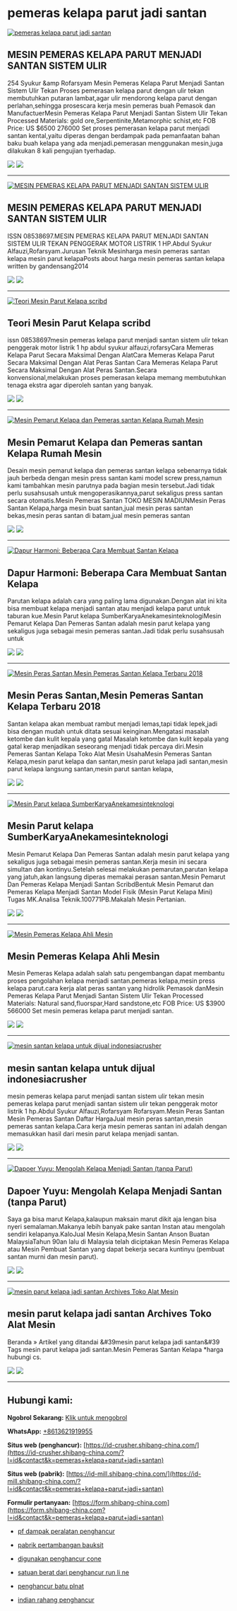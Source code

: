 # pemeras kelapa parut jadi santan

<a href="https://swt.shibang-china.com/?l=id&img&k=pemeras+kelapa+parut+jadi+santan" target="_blank">![pemeras kelapa parut jadi santan](http://static.shibang-china.com/all-800x300/1282.jpg)</a>

## MESIN PEMERAS KELAPA PARUT MENJADI SANTAN SISTEM ULIR
254 Syukur &amp Rofarsyam Mesin Pemeras Kelapa Parut Menjadi Santan Sistem Ulir Tekan Proses pemerasan kelapa parut dengan ulir tekan membutuhkan putaran lambat,agar ulir mendorong kelapa parut dengan perlahan,sehingga prosescara kerja mesin pemeras buah Pemasok dan ManufactuerMesin Pemeras Kelapa Parut Menjadi Santan Sistem Ulir Tekan Processed Materials: gold ore,Serpentinite,Metamorphic schist,etc FOB Price: US $6500 276000 Set proses pemerasan kelapa parut menjadi santan kental,yaitu diperas dengan berdampak pada pemanfaatan bahan baku buah kelapa yang ada menjadi.pemerasan menggunakan mesin,juga dilakukan 8 kali pengujian tyerhadap.


<a href="https://whatsapp.shibangsoft.com/WhatsApp.php" target="_blank" title="WhatsApp">![](http://static.shibang-china.com/icon/whatsapp.png)</a> <a href="https://swt.shibang-china.com/?l=id&icon&k=pemeras+kelapa+parut+jadi+santan" target="_blank">![](http://static.shibang-china.com/icon/chat-id.png)</a>

---

<a href="https://swt.shibang-china.com/?l=id&img&k=pemeras+kelapa+parut+jadi+santan" target="_blank">![MESIN PEMERAS KELAPA PARUT MENJADI SANTAN SISTEM ULIR](http://static.shibang-china.com/all-800x300/734.jpg)</a>

## MESIN PEMERAS KELAPA PARUT MENJADI SANTAN SISTEM ULIR
ISSN 08538697.MESIN PEMERAS KELAPA PARUT MENJADI SANTAN SISTEM ULIR TEKAN PENGGERAK MOTOR LISTRIK 1 HP.Abdul Syukur Alfauzi,Rofarsyam.Jurusan Teknik Mesinharga mesin pemeras santan kelapa mesin parut kelapaPosts about harga mesin pemeras santan kelapa written by gandensang2014


<a href="https://whatsapp.shibangsoft.com/WhatsApp.php" target="_blank" title="WhatsApp">![](http://static.shibang-china.com/icon/whatsapp.png)</a> <a href="https://swt.shibang-china.com/?l=id&icon&k=pemeras+kelapa+parut+jadi+santan" target="_blank">![](http://static.shibang-china.com/icon/chat-id.png)</a>

---

<a href="https://swt.shibang-china.com/?l=id&img&k=pemeras+kelapa+parut+jadi+santan" target="_blank">![Teori Mesin Parut Kelapa scribd](http://static.shibang-china.com/all-800x300/920.jpg)</a>

## Teori Mesin Parut Kelapa scribd
issn 08538697mesin pemeras kelapa parut menjadi santan sistem ulir tekan penggerak motor listrik 1 hp abdul syukur alfauzi,rofarsyCara Memeras Kelapa Parut Secara Maksimal Dengan AlatCara Memeras Kelapa Parut Secara Maksimal Dengan Alat Peras Santan Cara Memeras Kelapa Parut Secara Maksimal Dengan Alat Peras Santan.Secara konvensional,melakukan proses pemerasan kelapa memang membutuhkan tenaga ekstra agar diperoleh santan yang banyak.


<a href="https://whatsapp.shibangsoft.com/WhatsApp.php" target="_blank" title="WhatsApp">![](http://static.shibang-china.com/icon/whatsapp.png)</a> <a href="https://swt.shibang-china.com/?l=id&icon&k=pemeras+kelapa+parut+jadi+santan" target="_blank">![](http://static.shibang-china.com/icon/chat-id.png)</a>

---

<a href="https://swt.shibang-china.com/?l=id&img&k=pemeras+kelapa+parut+jadi+santan" target="_blank">![Mesin Pemarut Kelapa dan Pemeras santan Kelapa Rumah Mesin](http://static.shibang-china.com/all-800x300/1104.jpg)</a>

## Mesin Pemarut Kelapa dan Pemeras santan Kelapa Rumah Mesin
Desain mesin pemarut kelapa dan pemeras santan kelapa sebenarnya tidak jauh berbeda dengan mesin press santan kami model screw press,namun kami tambahkan mesin parutnya pada bagian mesin tersebut.Jadi tidak perlu susahsusah untuk mengoperasikannya,parut sekaligus press santan secara otomatis.Mesin Pemeras Santan TOKO MESIN MADIUNMesin Peras Santan Kelapa,harga mesin buat santan,jual mesin peras santan bekas,mesin peras santan di batam,jual mesin pemeras santan


<a href="https://whatsapp.shibangsoft.com/WhatsApp.php" target="_blank" title="WhatsApp">![](http://static.shibang-china.com/icon/whatsapp.png)</a> <a href="https://swt.shibang-china.com/?l=id&icon&k=pemeras+kelapa+parut+jadi+santan" target="_blank">![](http://static.shibang-china.com/icon/chat-id.png)</a>

---

<a href="https://swt.shibang-china.com/?l=id&img&k=pemeras+kelapa+parut+jadi+santan" target="_blank">![Dapur Harmoni: Beberapa Cara Membuat Santan Kelapa](http://static.shibang-china.com/all-800x300/1241.jpg)</a>

## Dapur Harmoni: Beberapa Cara Membuat Santan Kelapa
Parutan kelapa adalah cara yang paling lama digunakan.Dengan alat ini kita bisa membuat kelapa menjadi santan atau menjadi kelapa parut untuk taburan kue.Mesin Parut kelapa SumberKaryaAnekamesinteknologiMesin Pemarut Kelapa Dan Pemeras Santan adalah mesin parut kelapa yang sekaligus juga sebagai mesin pemeras santan.Jadi tidak perlu susahsusah untuk


<a href="https://whatsapp.shibangsoft.com/WhatsApp.php" target="_blank" title="WhatsApp">![](http://static.shibang-china.com/icon/whatsapp.png)</a> <a href="https://swt.shibang-china.com/?l=id&icon&k=pemeras+kelapa+parut+jadi+santan" target="_blank">![](http://static.shibang-china.com/icon/chat-id.png)</a>

---

<a href="https://swt.shibang-china.com/?l=id&img&k=pemeras+kelapa+parut+jadi+santan" target="_blank">![Mesin Peras Santan,Mesin Pemeras Santan Kelapa Terbaru 2018](http://static.shibang-china.com/all-800x300/673.jpg)</a>

## Mesin Peras Santan,Mesin Pemeras Santan Kelapa Terbaru 2018
Santan kelapa akan membuat rambut menjadi lemas,tapi tidak lepek,jadi bisa dengan mudah untuk ditata sesuai keinginan.Mengatasi masalah ketombe dan kulit kepala yang gatal Masalah ketombe dan kulit kepala yang gatal kerap menjadikan seseorang menjadi tidak percaya diri.Mesin Pemeras Santan Kelapa Toko Alat Mesin UsahaMesin Pemeras Santan Kelapa,mesin parut kelapa dan santan,mesin parut kelapa jadi santan,mesin parut kelapa langsung santan,mesin parut santan kelapa,


<a href="https://whatsapp.shibangsoft.com/WhatsApp.php" target="_blank" title="WhatsApp">![](http://static.shibang-china.com/icon/whatsapp.png)</a> <a href="https://swt.shibang-china.com/?l=id&icon&k=pemeras+kelapa+parut+jadi+santan" target="_blank">![](http://static.shibang-china.com/icon/chat-id.png)</a>

---

<a href="https://swt.shibang-china.com/?l=id&img&k=pemeras+kelapa+parut+jadi+santan" target="_blank">![Mesin Parut kelapa SumberKaryaAnekamesinteknologi](http://static.shibang-china.com/all-800x300/21.jpg)</a>

## Mesin Parut kelapa SumberKaryaAnekamesinteknologi
Mesin Pemarut Kelapa Dan Pemeras Santan adalah mesin parut kelapa yang sekaligus juga sebagai mesin pemeras santan.Kerja mesin ini secara simultan dan kontinyu.Setelah selesai melakukan pemarutan,parutan kelapa yang jatuh,akan langsung diperas memakai perasan santan.Mesin Pemarut Dan Pemeras Kelapa Menjadi Santan ScribdBentuk Mesin Pemarut dan Pemeras Kelapa Menjadi Santan Model Fisik (Mesin Parut Kelapa Mini) Tugas MK.Analisa Teknik.100771PB.Makalah Mesin Pertanian.


<a href="https://whatsapp.shibangsoft.com/WhatsApp.php" target="_blank" title="WhatsApp">![](http://static.shibang-china.com/icon/whatsapp.png)</a> <a href="https://swt.shibang-china.com/?l=id&icon&k=pemeras+kelapa+parut+jadi+santan" target="_blank">![](http://static.shibang-china.com/icon/chat-id.png)</a>

---

<a href="https://swt.shibang-china.com/?l=id&img&k=pemeras+kelapa+parut+jadi+santan" target="_blank">![Mesin Pemeras Kelapa Ahli Mesin](http://static.shibang-china.com/all-800x300/441.jpg)</a>

## Mesin Pemeras Kelapa Ahli Mesin
Mesin Pemeras Kelapa adalah salah satu pengembangan dapat membantu proses pengolahan kelapa menjadi santan.pemeras kelapa,mesin press kelapa parut.cara kerja alat peras santan yang hidrolik Pemasok danMesin Pemeras Kelapa Parut Menjadi Santan Sistem Ulir Tekan Processed Materials: Natural sand,fluorspar,Hard sandstone,etc FOB Price: US $3900 566000 Set mesin pemeras kelapa parut menjadi santan.


<a href="https://whatsapp.shibangsoft.com/WhatsApp.php" target="_blank" title="WhatsApp">![](http://static.shibang-china.com/icon/whatsapp.png)</a> <a href="https://swt.shibang-china.com/?l=id&icon&k=pemeras+kelapa+parut+jadi+santan" target="_blank">![](http://static.shibang-china.com/icon/chat-id.png)</a>

---

<a href="https://swt.shibang-china.com/?l=id&img&k=pemeras+kelapa+parut+jadi+santan" target="_blank">![mesin santan kelapa untuk dijual indonesiacrusher](http://static.shibang-china.com/all-800x300/1358.jpg)</a>

## mesin santan kelapa untuk dijual indonesiacrusher
mesin pemeras kelapa parut menjadi santan sistem ulir tekan mesin pemeras kelapa parut menjadi santan sistem ulir tekan penggerak motor listrik 1 hp.Abdul Syukur Alfauzi,Rofarsyam Rofarsyam.Mesin Peras Santan Mesin Pemeras Santan Daftar HargaJual mesin peras santan,mesin pemeras santan kelapa.Cara kerja mesin pemeras santan ini adalah dengan memasukkan hasil dari mesin parut kelapa menjadi santan.


<a href="https://whatsapp.shibangsoft.com/WhatsApp.php" target="_blank" title="WhatsApp">![](http://static.shibang-china.com/icon/whatsapp.png)</a> <a href="https://swt.shibang-china.com/?l=id&icon&k=pemeras+kelapa+parut+jadi+santan" target="_blank">![](http://static.shibang-china.com/icon/chat-id.png)</a>

---

<a href="https://swt.shibang-china.com/?l=id&img&k=pemeras+kelapa+parut+jadi+santan" target="_blank">![Dapoer Yuyu: Mengolah Kelapa Menjadi Santan (tanpa Parut)](http://static.shibang-china.com/all-800x300/83.jpg)</a>

## Dapoer Yuyu: Mengolah Kelapa Menjadi Santan (tanpa Parut)
Saya ga bisa marut Kelapa,kalaupun maksain marut dikit aja lengan bisa nyeri semalaman.Makanya lebih banyak pake santan Instan atau mengolah sendiri kelapanya.KaloJual Mesin Kelapa,Mesin Santan Anson Buatan MalaysiaTahun 90an lalu di Malaysia telah diciptakan Mesin Pemeras Kelapa atau Mesin Pembuat Santan yang dapat bekerja secara kuntinyu (pembuat santan murni dan mesin parut).


<a href="https://whatsapp.shibangsoft.com/WhatsApp.php" target="_blank" title="WhatsApp">![](http://static.shibang-china.com/icon/whatsapp.png)</a> <a href="https://swt.shibang-china.com/?l=id&icon&k=pemeras+kelapa+parut+jadi+santan" target="_blank">![](http://static.shibang-china.com/icon/chat-id.png)</a>

---

<a href="https://swt.shibang-china.com/?l=id&img&k=pemeras+kelapa+parut+jadi+santan" target="_blank">![mesin parut kelapa jadi santan Archives Toko Alat Mesin](http://static.shibang-china.com/all-800x300/959.jpg)</a>

## mesin parut kelapa jadi santan Archives Toko Alat Mesin
Beranda » Artikel yang ditandai &#39mesin parut kelapa jadi santan&#39 Tags mesin parut kelapa jadi santan.Mesin Pemeras Santan Kelapa *harga hubungi cs.

<a href="https://whatsapp.shibangsoft.com/WhatsApp.php" target="_blank" title="WhatsApp">![](http://static.shibang-china.com/icon/whatsapp.png)</a> <a href="https://swt.shibang-china.com/?l=id&icon&k=pemeras+kelapa+parut+jadi+santan" target="_blank">![](http://static.shibang-china.com/icon/chat-id.png)</a>

---
## Hubungi kami:

**Ngobrol Sekarang:** [Klik untuk mengobrol](https://swt.shibang-china.com?l=id&contact&k=pemeras+kelapa+parut+jadi+santan)

**WhatsApp:**  [+8613621919955](https://whatsapp.shibangsoft.com/WhatsApp.php)

**Situs web (penghancur):** [https://id-crusher.shibang-china.com/](https://id-crusher.shibang-china.com/?l=id&contact&k=pemeras+kelapa+parut+jadi+santan)

**Situs web (pabrik):** [https://id-mill.shibang-china.com/](https://id-mill.shibang-china.com/?l=id&contact&k=pemeras+kelapa+parut+jadi+santan)

**Formulir pertanyaan:** [https://form.shibang-china.com](https://form.shibang-china.com?l=id&contact&k=pemeras+kelapa+parut+jadi+santan)

* [pf dampak peralatan penghancur](../48/pf%20dampak%20peralatan%20penghancur.md)

* [pabrik pertambangan bauksit](../43/pabrik%20pertambangan%20bauksit.md)

* [digunakan penghancur cone](../42/digunakan%20penghancur%20cone.md)

* [satuan berat dari penghancur run li ne](../41/satuan%20berat%20dari%20penghancur%20run%20li%20ne.md)

* [penghancur batu plnat](../47/penghancur%20batu%20plnat.md)

* [indian rahang penghancur](../42/indian%20rahang%20penghancur.md)